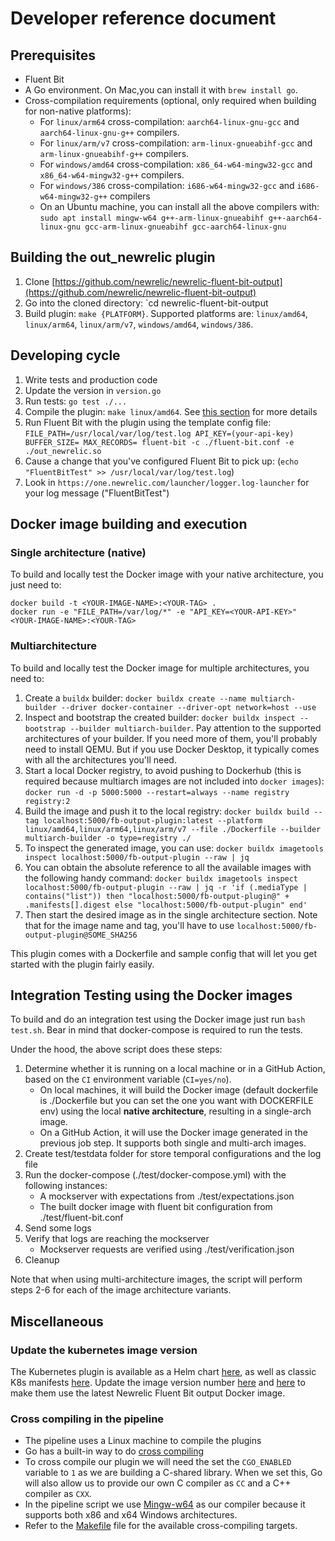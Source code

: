 # Developer reference document

## Prerequisites
- Fluent Bit
- A Go environment. On Mac,you can install it with `brew install go`.
- Cross-compilation requirements (optional, only required when building for non-native platforms):
    - For `linux/arm64` cross-compilation: `aarch64-linux-gnu-gcc` and `aarch64-linux-gnu-g++` compilers.
    - For `linux/arm/v7` cross-compilation: `arm-linux-gnueabihf-gcc` and `arm-linux-gnueabihf-g++` compilers.
    - For `windows/amd64` cross-compilation: `x86_64-w64-mingw32-gcc` and `x86_64-w64-mingw32-g++` compilers.
    - For `windows/386` cross-compilation: `i686-w64-mingw32-gcc` and `i686-w64-mingw32-g++` compilers
    - On an Ubuntu machine, you can install all the above compilers with: `sudo apt install mingw-w64 g++-arm-linux-gnueabihf g++-aarch64-linux-gnu gcc-arm-linux-gnueabihf gcc-aarch64-linux-gnu`

## Building the out_newrelic plugin
1. Clone [https://github.com/newrelic/newrelic-fluent-bit-output](https://github.com/newrelic/newrelic-fluent-bit-output)
2. Go into the cloned directory: `cd newrelic-fluent-bit-output
3. Build plugin: `make {PLATFORM}`. Supported platforms are: `linux/amd64`, `linux/arm64`, `linux/arm/v7`, `windows/amd64`, `windows/386`.

## Developing cycle
1. Write tests and production code
2. Update the version in `version.go`
3. Run tests: `go test ./...`
4. Compile the plugin: `make linux/amd64`. See [this section](#compiling-the-out_newrelic-plugin) for more details
5. Run Fluent Bit with the plugin using the template config file: `FILE_PATH=/usr/local/var/log/test.log API_KEY=(your-api-key) BUFFER_SIZE= MAX_RECORDS= fluent-bit -c ./fluent-bit.conf -e ./out_newrelic.so`
6. Cause a change that you've configured Fluent Bit to pick up: (`echo "FluentBitTest" >> /usr/local/var/log/test.log`)
7. Look in `https://one.newrelic.com/launcher/logger.log-launcher` for your log message ("FluentBitTest")

## Docker image building and execution

### Single architecture (native)
To build and locally test the Docker image with your native architecture, you just need to:
```
docker build -t <YOUR-IMAGE-NAME>:<YOUR-TAG> .
docker run -e "FILE_PATH=/var/log/*" -e "API_KEY=<YOUR-API-KEY>" <YOUR-IMAGE-NAME>:<YOUR-TAG>
```

### Multiarchitecture

To build and locally test the Docker image for multiple architectures, you need to:
1. Create a `buildx` builder: `docker buildx create --name multiarch-builder --driver docker-container --driver-opt network=host --use`
2. Inspect and bootstrap the created builder: `docker buildx inspect --bootstrap --builder multiarch-builder`. Pay attention to the supported architectures of your builder. If you need more of them, you'll probably need to install QEMU. But if you use Docker Desktop, it typically comes with all the architectures you'll need. 
3. Start a local Docker registry, to avoid pushing to Dockerhub (this is required because multiarch images are not included into `docker images`): `docker run -d -p 5000:5000 --restart=always --name registry registry:2`
4. Build the image and push it to the local registry: `docker buildx build --tag localhost:5000/fb-output-plugin:latest --platform linux/amd64,linux/arm64,linux/arm/v7 --file ./Dockerfile --builder multiarch-builder -o type=registry ./`
5. To inspect the generated image, you can use: `docker buildx imagetools inspect localhost:5000/fb-output-plugin --raw | jq`
6. You can obtain the absolute reference to all the available images with the following handy command: `docker buildx imagetools inspect localhost:5000/fb-output-plugin --raw | jq -r 'if (.mediaType | contains("list")) then "localhost:5000/fb-output-plugin@" + .manifests[].digest else "localhost:5000/fb-output-plugin" end'`
7. Then start the desired image as in the single architecture section. Note that for the image name and tag, you'll have to use `localhost:5000/fb-output-plugin@SOME_SHA256`

This plugin comes with a Dockerfile and sample config that will let you get started with the plugin fairly easily.

## Integration Testing using the Docker images

To build and do an integration test using the Docker image just run `bash test.sh`. Bear in mind that docker-compose is required to run the tests.

Under the hood, the above script does these steps:

1. Determine whether it is running on a local machine or in a GitHub Action, based on the `CI` environment variable (`CI=yes/no`).
    - On local machines, it will build the Docker image (default dockerfile is ./Dockerfile but you can set the one you want with DOCKERFILE env) using the local **native architecture**, resulting in a single-arch image. 
    - On a GitHub Action, it will use the Docker image generated in the previous job step. It supports both single and multi-arch images.
2. Create test/testdata folder for store temporal configurations and the log file
3. Run the docker-compose (./test/docker-compose.yml) with the following instances:
   - A mockserver with expectations from ./test/expectations.json
   - The built docker image with fluent bit configuration from ./test/fluent-bit.conf
4. Send some logs
5. Verify that logs are reaching the mockserver
   - Mockserver requests are verified using ./test/verification.json
6. Cleanup

Note that when using multi-architecture images, the script will perform steps 2-6 for each of the image architecture variants.

## Miscellaneous
### Update the kubernetes image version
The Kubernetes plugin is available as a Helm chart [here](https://github.com/newrelic/helm-charts/tree/master/charts/newrelic-logging), as well as classic K8s manifests [here](https://github.com/newrelic/helm-charts/tree/master/charts/newrelic-logging/k8s).
Update the image version number [here](https://github.com/newrelic/helm-charts/blob/master/charts/newrelic-logging/k8s/new-relic-fluent-plugin.yml#L44) and [here](https://github.com/newrelic/helm-charts/blob/master/charts/newrelic-logging/Chart.yaml#L5) to make them use the latest Newrelic Fluent Bit output Docker image.

### Cross compiling in the pipeline
* The pipeline uses a Linux machine to compile the plugins
* Go has a built-in way to do [cross compiling](https://github.com/golang/go/wiki/WindowsCrossCompiling)
* To cross compile our plugin we will need the set the `CGO_ENABLED` variable to `1` as we are building a C-shared library. When we set this, Go will also allow us to provide our own C compiler as `CC` and a C++ compiler as `CXX`. 
* In the pipeline script we use [Mingw-w64](http://mingw-w64.org/doku.php/start) as our compiler because it supports both x86 and x64 Windows architectures.
* Refer to the [Makefile](Makefile) file for the available cross-compiling targets.




